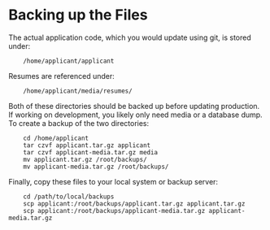 # Backing up the Files #

The actual application code, which you would update using git, is stored under:

        /home/applicant/applicant

Resumes are referenced under:

        /home/applicant/media/resumes/

Both of these directories should be backed up before updating production.  If
working on development, you likely only need media or a database dump. To create
a backup of the two directories:

        cd /home/applicant
        tar czvf applicant.tar.gz applicant
        tar czvf applicant-media.tar.gz media
        mv applicant.tar.gz /root/backups/
        mv applicant-media.tar.gz /root/backups/

Finally, copy these files to your local system or backup server:

        cd /path/to/local/backups
        scp applicant:/root/backups/applicant.tar.gz applicant.tar.gz
        scp applicant:/root/backups/applicant-media.tar.gz applicant-media.tar.gz
